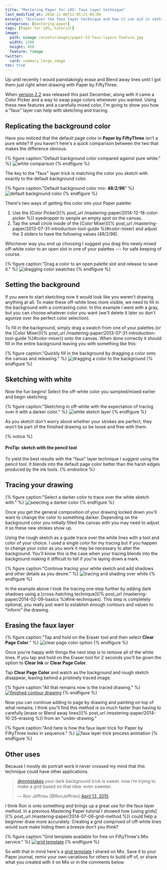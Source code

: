 ```yaml
---
title: "Mastering Paper for iOS: faux layer technique"
last_modified_at: 2018-11-06T12:05:21-05:00
excerpt: "Discover the faux layer technique and how it can aid in sketching and tracing with Paper for iOS."
categories: [mastering-paper]
tags: [Paper for iOS, tutorial]
image:
  path: &image /assets/images/paper-53-faux-layers-feature.jpg
  width: 1280
  height: 450
  feature: *image
twitter:
  card: summary_large_image
toc: true
---
```


Up until recently I would painstakingly erase and Blend away lines until I got them just right when drawing with Paper by FiftyThree.

When [version 2.2](http://news.fiftythree.com/post/104844221313/paper-update-2-2-holiday-bonus-edition-happy) was released this past December, along with it came a Color Picker and a way to swap page colors whenever you wanted. Using these new features and a carefully mixed color, I'm going to show you how a "faux" layer can help with sketching and tracing.

## Replicating the background color

Have you noticed that the default page color in **Paper by FiftyThree** isn't a pure white? If you haven't here's a quick comparison between the two that makes the difference obvious.

{% figure caption:"Default background color compared against pure white." %}
![white comparison](/assets/images/paper-53-default-white.png)
{% endfigure %}

The key to the "faux" layer trick is matching the color you sketch with exactly to the default background color.

{% figure caption:"Default background color mix: **48**/**2**/**96**" %}
![default background color](/assets/images/paper-53-default-background-mix.jpg)
{% endfigure %}

There's two ways of getting this color into your Paper palette:

1. Use the [Color Picker]({% post_url /mastering-paper/2014-12-18-color-picker %}) eyedropper to sample an empty spot on the canvas.
2. Tap the small circle inside of the [Color Mixer]({% post_url /mastering-paper/2013-07-31-introduction-tool-guide %}#color-mixer) and adjust the 3 sliders to have the following values (48/2/96).

Whichever way you end up choosing I suggest you drag this newly mixed off-white color to an open slot in one of your palettes --- for safe keeping of course.

{% figure caption:"Drag a color to an open palette slot and release to save it." %}
![dragging color swatches](/assets/images/paper-53-drag-color-swatch.jpg)
{% endfigure %}

## Setting the background

If you were to start sketching now it would look like you weren't drawing anything at all. To make these off-white lines more visible, we need to fill in the background with a contrasting color. In this example I went with a gray, but you can choose whatever color you want (we'll delete it later so don't agonize over the perfect color selection).

To fill in the background, simply drag a swatch from one of your palettes (or the [Color Mixer]({% post_url /mastering-paper/2013-07-31-introduction-tool-guide %}#color-mixer)) onto the canvas. When done correctly it should fill in the entire background leaving you with something like this:

{% figure caption:"Quickly fill in the background by dragging a color onto the canvas and releasing." %}
![dragging a color to the background](/assets/images/paper-53-filled-gray-background.jpg)
{% endfigure %}

## Sketching with white

Now the fun begins! Select the off-white color you sampled/mixed earlier and begin sketching.

{% figure caption:"Sketching in off-white with the expectation of tracing over it with a darker color." %}
![white sketch layer](/assets/images/paper-53-white-sketch-layer.jpg)
{% endfigure %}

As you sketch don't worry about whether your strokes are perfect, they won't be part of the finished drawing so be loose and free with them.

{% notice %}
#### ProTip: sketch with the pencil tool

To yield the best results with the "faux" layer technique I suggest using the pencil tool. It blends into the default page color better than the harsh edges produced by the ink tools.
{% endnotice %}

## Tracing your drawing

{% figure caption:"Select a darker color to trace over the white sketch with." %}
![selecting a darker color](/assets/images/paper-53-tracing-layer-dark.jpg)
{% endfigure %}

Once you get the general composition of your drawing locked down you'll want to change the color to something darker. Depending on the background color you initially filled the canvas with you may need to adjust it so these new strokes show up.

Using the rough sketch as a guide trace over the white lines with a tool and color of your choice. I used a single color for my tracing but if you happen to change your color as you work it may be necessary to alter the background. You'll know this is the case when your tracing blends into the background making it difficult to tell if you're laying down a mark.

{% figure caption:"Continue tracing your white sketch and add shadows and other details as you desire." %}
![tracing and shading over white](/assets/images/paper-53-tracing-shading.jpg)
{% endfigure %}

In the example above I took the tracing one step further by adding dark shadows using a [cross-hatching technique]({% post_url /mastering-paper/2014-02-09-basics %}#ink-techniques). This step is completely optional, you really just want to establish enough contours and values to "inform" the drawing.

## Erasing the faux layer

{% figure caption:"Tap and hold on the Eraser tool and then select **Clear Page Color**." %}
![clear page color option](/assets/images/paper-53-clear-page.jpg)
{% endfigure %}

Once you're happy with things the next step is to remove all of the white lines. If you tap and hold on the Eraser tool for 2 seconds you'll be given the option to **Clear Ink** or **Clear Page Color**. 

Tap **Clear Page Color** and watch as the background and rough sketch disappear, leaving behind a pristinely traced image.

{% figure caption:"All that remains now is the traced drawing." %}
[![finished contour drawing](/assets/images/paper-53-removed-faux-layer.jpg)](https://mix.fiftythree.com/11098-Michael-Rose/2808345)
{% endfigure %}

Now you can continue adding to page by drawing and painting on top of what remains. I think you'll find this method is so much faster than having to carefully [erase or Blend away lines]({% post_url /mastering-paper/2014-10-25-erasing %}) from an "under-drawing."

{% figure caption:"And here is how the faux layer trick for Paper by FiftyThree looks in sequence." %}
![faux layer trick process animation](/assets/images/paper-53-faux-layers-process.gif)
{% endfigure %}

## Other uses

Because I mostly do portrait work it never crossed my mind that this technique could have other applications.

<blockquote class="twitter-tweet" lang="en"><p><a href="https://twitter.com/mmistakes">@mmistakes</a> your dark background trick is sweet. now i&#39;m trying to make a grid based on that idea: even sweeter.</p>&mdash; Ron Jeffries (@RonJeffries) <a href="https://twitter.com/RonJeffries/status/587650836018438144">April 13, 2015</a></blockquote>
<script async src="//platform.twitter.com/widgets.js" charset="utf-8"></script>

I think Ron is onto something and brings up a great use for the faux layer method. In a previous Mastering Paper tutorial I showed how [using grids]({% post_url /mastering-paper/2014-07-06-grid-method %}) could help a beginner draw more accurately. Creating a grid comprised of off-white lines would sure make hiding them a breeze don't you think?

{% figure caption:"Grid template available for free on FiftyThree's Mix service." %}
[![grid template](/assets/images/paper-53-mix-grid-template.jpg)](https://mix.fiftythree.com/11098-Michael-Rose/2854744)
{% endfigure %}

So with that in mind here's a [grid template](https://mix.fiftythree.com/11098-Michael-Rose/2854744) I shared on Mix. Save it to your Paper journal, remix your own variations for others to build off of, or share what you created with it on Mix or in the comments below.
